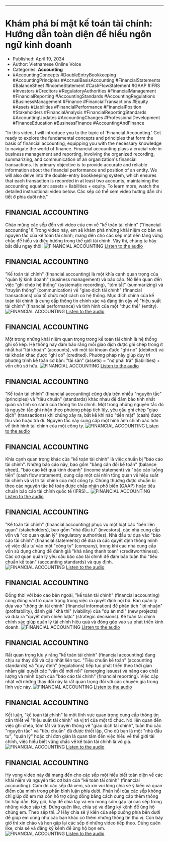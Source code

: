 
---

# Khám phá bí mật kế toán tài chính: Hướng dẫn toàn diện để hiểu ngôn ngữ kinh doanh

- Published: April 19, 2024
- Author: Vietnamese Online Voice
- Categories: **Accounting**
- #AccountingConcepts #DoubleEntryBookkeeping #AccountingPrinciples #AccrualBasisAccounting #FinancialStatements #BalanceSheet #IncomeStatement #CashFlowStatement #GAAP #IFRS #Investors #Creditors #RegulatoryAuthorities #FinancialManagement #FinancialReporting #AccountingStandards #AccountingRegulations #BusinessManagement #Finance #FinancialTransactions #Equity #Assets #Liabilities #FinancialPerformance #FinancialPosition #Stakeholders #FinancialAnalysis #FinancialReportingStandards #AccountingUpdates #AccountingChanges #ProfessionalDevelopment #FinanceEducation #BusinessFinance #AccountingAndFinance

"In this video, I will introduce you to the topic of 'Financial Accounting.' Get ready to explore the fundamental concepts and principles that form the basis of financial accounting, equipping you with the necessary knowledge to navigate the world of finance. Financial accounting plays a crucial role in business management and reporting, involving the organized recording, summarizing, and communication of an organization's financial transactions. Its primary objective is to provide accurate and reliable information about the financial performance and position of an entity. We will also delve into the double-entry bookkeeping system, which ensures that each transaction is recorded in at least two accounts, maintaining the accounting equation: assets = liabilities + equity. To learn more, watch the detailed instructional video below. Các sếp có thể xem video hướng dẫn chi tiết ở phía dưới nhé."


## FINANCIAL ACCOUNTING

Chào mừng các sếp đến với video của em về "kế toán tài chính" ("financial accounting")! Trong video này, em sẽ khám phá những khái niệm cơ bản và nguyên tắc của kế toán tài chính, mang đến cho các sếp một nền tảng vững chắc để hiểu và điều hướng trong thế giới tài chính. Vậy thì, chúng ta hãy bắt đầu ngay thôi!
![FINANCIAL ACCOUNTING](https://http-archiver-apis-production-80.schnworks.com/storage/images/transitions/2024-04-19/transition--159092357-Montserrat-Medium-7B1FA2.jpg)
[Listen to the audio](https://http-archiver-apis-production-80.schnworks.com/storage/audio/file-37636193829.mp3)



## FINANCIAL ACCOUNTING

"Kế toán tài chính" (financial accounting) là một khía cạnh quan trọng của "quản lý kinh doanh" (business management) và báo cáo. Nó liên quan đến việc "ghi chép hệ thống" (systematic recording), "tóm tắt" (summarizing) và "truyền thông" (communication) về "giao dịch tài chính" (financial transactions) của tổ chức một cách có hệ thống. Mục đích chính của kế toán tài chính là cung cấp thông tin chính xác và đáng tin cậy về "hiệu suất tài chính" (financial performance) và tình hình của một "thực thể" (entity).
![FINANCIAL ACCOUNTING](https://http-archiver-apis-production-80.schnworks.com/storage/images/transitions/2024-04-19/transition-28851990114-Montserrat-ExtraBold-9C27B0.jpg)
[Listen to the audio](https://http-archiver-apis-production-80.schnworks.com/storage/audio/file-65920459919.mp3)



## FINANCIAL ACCOUNTING

Một trong những khái niệm quan trọng trong kế toán tài chính là hệ thống ghi sổ kép. Hệ thống này đảm bảo rằng mỗi giao dịch được ghi chép trong ít nhất hai "tài khoản" (accounts), với một tài khoản được "ghi nợ" (debited) và tài khoản khác được "ghi có" (credited). Phương pháp này giúp duy trì phương trình kế toán cơ bản: "tài sản" (assets) = "nợ phải trả" (liabilities) + vốn chủ sở hữu.
![FINANCIAL ACCOUNTING](https://http-archiver-apis-production-80.schnworks.com/storage/images/transitions/2024-04-19/transition-13478813932-Montserrat-Black-283593.jpg)
[Listen to the audio](https://http-archiver-apis-production-80.schnworks.com/storage/audio/file-39970574122.mp3)



## FINANCIAL ACCOUNTING

"Kế toán tài chính" (financial accounting) cũng dựa trên nhiều "nguyên tắc" (principles) và "tiêu chuẩn" (standards) khác nhau để đảm bảo tính nhất quán và tính so sánh của thông tin tài chính. Một trong những nguyên tắc đó là nguyên tắc ghi nhận theo phương pháp tích lũy, yêu cầu ghi chép "giao dịch" (transactions) khi chúng xảy ra, bất kể khi nào "tiền mặt" (cash) được thu vào hoặc trả đi. Nguyên tắc này cung cấp một hình ảnh chính xác hơn về tình hình tài chính của một công ty.
![FINANCIAL ACCOUNTING](https://http-archiver-apis-production-80.schnworks.com/storage/images/transitions/2024-04-19/transition--10876182508-Montserrat-SemiBold-4A148C.jpg)
[Listen to the audio](https://http-archiver-apis-production-80.schnworks.com/storage/audio/file-22722413052.mp3)



## FINANCIAL ACCOUNTING

Khía cạnh quan trọng khác của "kế toán tài chính" là việc chuẩn bị "báo cáo tài chính". Những báo cáo này, bao gồm "bảng cân đối kế toán" (balance sheet), "báo cáo kết quả kinh doanh" (income statement) và "báo cáo luồng tiền" (cash flow statement), cung cấp một cái nhìn tổng quan về hiệu suất tài chính và vị trí tài chính của một công ty. Chúng thường được chuẩn bị theo các nguyên tắc kế toán được chấp nhận phổ biến (GAAP) hoặc tiêu chuẩn báo cáo tài chính quốc tế (IFRS)...
![FINANCIAL ACCOUNTING](https://http-archiver-apis-production-80.schnworks.com/storage/images/transitions/2024-04-19/transition-8742046389-Montserrat-Thin-303F9F.jpg)
[Listen to the audio](https://http-archiver-apis-production-80.schnworks.com/storage/audio/file-28183846079.mp3)



## FINANCIAL ACCOUNTING

"Kế toán tài chính" (financial accounting) phục vụ một loạt các "bên liên quan" (stakeholders), bao gồm "nhà đầu tư" (investors), các nhà cung cấp vốn và "cơ quan quản lý" (regulatory authorities). Nhà đầu tư dựa vào "báo cáo tài chính" (financial statements) để đưa ra các quyết định thông minh về việc đầu tư vào một "công ty" (company), trong khi các nhà cung cấp vốn sử dụng chúng để đánh giá "khả năng thanh toán" (creditworthiness). Các cơ quan quản lý yêu cầu báo cáo tài chính để đảm bảo tuân thủ "tiêu chuẩn kế toán" (accounting standards) và quy định.
![FINANCIAL ACCOUNTING](https://http-archiver-apis-production-80.schnworks.com/storage/images/transitions/2024-04-19/transition--22025049058-Montserrat-Thin-673AB7.jpg)
[Listen to the audio](https://http-archiver-apis-production-80.schnworks.com/storage/audio/file-19599978551.mp3)



## FINANCIAL ACCOUNTING

Đồng thời với báo cáo bên ngoài, "kế toán tài chính" (financial accounting) cũng đóng vai trò quan trọng trong việc ra quyết định nội bộ. Ban quản lý dựa vào "thông tin tài chính" (financial information) để phân tích "lợi nhuận" (profitability), đánh giá "khả thi" (viability) của "dự án mới" (new projects) và đưa ra "quyết định chiến lược" (strategic decisions). Kế toán tài chính chính xác giúp quản lý tài chính hiệu quả và đóng góp vào sự phát triển kinh doanh.
![FINANCIAL ACCOUNTING](https://http-archiver-apis-production-80.schnworks.com/storage/images/transitions/2024-04-19/transition-44106979794-Montserrat-Bold-9C27B0.jpg)
[Listen to the audio](https://http-archiver-apis-production-80.schnworks.com/storage/audio/file-9986476982.mp3)



## FINANCIAL ACCOUNTING

Rất quan trọng lưu ý rằng "kế toán tài chính" (financial accounting) đang chịu sự thay đổi và cập nhật liên tục. "Tiêu chuẩn kế toán" (accounting standards) và "quy định" (regulations) tiếp tục phát triển theo thời gian nhằm giải quyết các "vấn đề mới nổi" (emerging issues) và nâng cao chất lượng và minh bạch của "báo cáo tài chính" (financial reporting). Việc cập nhật với những thay đổi này là rất quan trọng đối với các chuyên gia trong lĩnh vực này.
![FINANCIAL ACCOUNTING](https://http-archiver-apis-production-80.schnworks.com/storage/images/transitions/2024-04-19/transition-18167028807-Montserrat-Black-283593.jpg)
[Listen to the audio](https://http-archiver-apis-production-80.schnworks.com/storage/audio/file-36335618569.mp3)



## FINANCIAL ACCOUNTING

Kết luận, "kế toán tài chính" là một lĩnh vực quan trọng cung cấp thông tin cần thiết về "hiệu suất tài chính" và vị trí của một tổ chức. Nó liên quan đến việc ghi chép, tóm tắt và truyền thông về "giao dịch tài chính", tuân thủ các "nguyên tắc" và "tiêu chuẩn" đã được thiết lập. Cho dù bạn là một "nhà đầu tư", "quản lý" hoặc chỉ đơn giản là quan tâm đến việc hiểu về thế giới tài chính, việc hiểu biết vững chắc về kế toán tài chính là vô giá.
![FINANCIAL ACCOUNTING](https://http-archiver-apis-production-80.schnworks.com/storage/images/transitions/2024-04-19/transition-4471515381-Montserrat-Thin-303F9F.jpg)
[Listen to the audio](https://http-archiver-apis-production-80.schnworks.com/storage/audio/file-30119588306.mp3)



## FINANCIAL ACCOUNTING

Hy vọng video này đã mang đến cho các sếp một hiểu biết toàn diện về các khái niệm và nguyên tắc cơ bản của "kế toán tài chính" (financial accounting). Cám ơn các sếp đã xem, và xin vui lòng chia sẻ ý kiến và quan điểm của mình trong phần bình luận phía dưới. Phản hồi của các sếp không chỉ giúp đỡ em mà còn hỗ trợ cộng đồng bằng cách cung cấp thêm thông tin hấp dẫn. Bây giờ, hãy để chia tay và em mong sớm gặp lại các sếp trong những video sắp tới. Đừng quên like, chia sẻ và đăng ký kênh để ủng hộ chúng em. Theo sếp thì...? Hãy chia sẻ ý kiến của sếp xuống phía bên dưới để giúp em cũng như các bạn khác có thêm những thông tin thú vị. Còn bây giờ thì xin chào và hẹn gặp lại các sếp ở những video tiếp theo. Đừng quên like, chia sẻ và đăng ký kênh để ủng hộ bọn em.
![FINANCIAL ACCOUNTING](https://http-archiver-apis-production-80.schnworks.com/storage/images/transitions/2024-04-19/transition-18439916427-Montserrat-SemiBold-673AB7.jpg)
[Listen to the audio](https://http-archiver-apis-production-80.schnworks.com/storage/audio/file-430819150.mp3)

